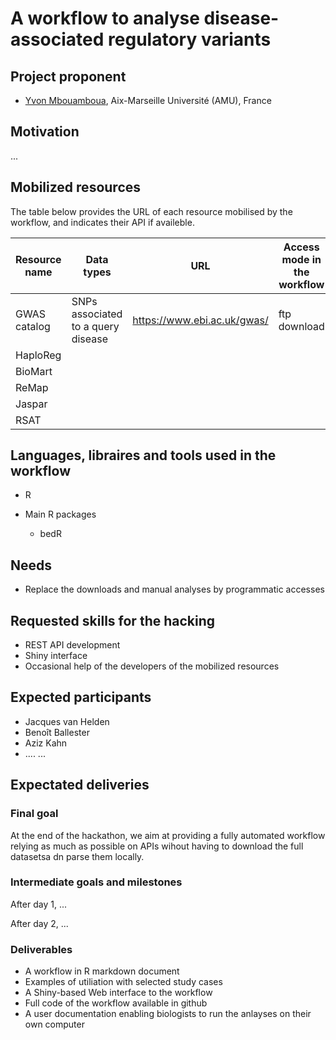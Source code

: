 # A workflow to analyse disease-associated regulatory variants


## Project proponent

- [Yvon Mbouamboua](https://github.com/yvonfrid), Aix-Marseille Université (AMU), France

## Motivation

...

## Mobilized resources

The table below provides the URL of each resource mobilised by the workflow, and indicates their API if availeble. 


| Resource name | Data types |  URL | Access mode in the workflow |
|-----------------|----------------|----------------|-------------------|
| GWAS catalog | SNPs associated to a query disease | <https://www.ebi.ac.uk/gwas/> | ftp download |
| HaploReg |
| BioMart |
| ReMap |
| Jaspar |
| RSAT | 

## Languages, libraires and tools used in the workflow

- R
- Main R packages

    - bedR


## Needs

- Replace the downloads and manual analyses by programmatic accesses

## Requested skills for the hacking

- REST API development
- Shiny interface
- Occasional help of the developers of the mobilized resources

## Expected participants

- Jacques van Helden
- Benoît Ballester
- Aziz Kahn
- ....
...

## Expectated deliveries

### Final goal

At the end of the hackathon, we aim at providing a fully automated workflow relying as much as possible on APIs wihout having to download the full datasetsa dn parse them locally. 


### Intermediate goals and milestones

After day 1, ...

After day 2, ...

### Deliverables

- A workflow in R markdown document
- Examples of utiliation with selected study cases
- A Shiny-based Web interface to the workflow
- Full code of the workflow available in github
- A user documentation enabling biologists to run the anlayses on  their own computer

